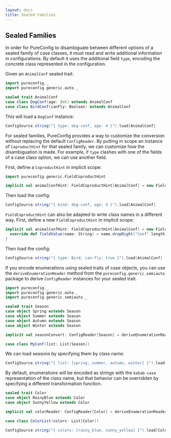 ```yaml
---
layout: docs
title: Sealed Families
---
```


## Sealed Families

In order for PureConfig to disambiguate between different options of a sealed
family of case classes, it must read and write additional information in
configurations. By default it uses the additional field `type`, encoding the
concrete class represented in the configuration.

Given an `AnimalConf` sealed trait:

```scala mdoc:silent
import pureconfig._
import pureconfig.generic.auto._

sealed trait AnimalConf
case class DogConf(age: Int) extends AnimalConf
case class BirdConf(canFly: Boolean) extends AnimalConf
```

This will load a `DogConf` instance:

```scala mdoc
ConfigSource.string("{ type: dog-conf, age: 4 }").load[AnimalConf]
```

For sealed families, PureConfig provides a way to customize the conversion
without replacing the default `ConfigReader`. By putting in scope an instance
of `CoproductHint` for that sealed family, we can customize how the
disambiguation is made. For example, if `type` clashes with one of the fields
of a case class option, we can use another field.

First, define a `CoproductHint` in implicit scope:

```scala mdoc:silent:nest
import pureconfig.generic.FieldCoproductHint

implicit val animalConfHint: FieldCoproductHint[AnimalConf] = new FieldCoproductHint[AnimalConf]("kind")
```

Then load the config:

```scala mdoc
ConfigSource.string("{ kind: dog-conf, age: 4 }").load[AnimalConf]
```

`FieldCoproductHint` can also be adapted to write class names in a different
way. First, define a new `FieldCoproductHint` in implicit scope:

```scala mdoc:nest:silent
implicit val animalConfHint: FieldCoproductHint[AnimalConf] = new FieldCoproductHint[AnimalConf]("type") {
  override def fieldValue(name: String) = name.dropRight("Conf".length)
}
```

Then load the config:

```scala mdoc
ConfigSource.string("{ type: Bird, can-fly: true }").load[AnimalConf]
```

If you encode enumerations using sealed traits of case objects, you can use the
`deriveEnumerationReader` method from the `pureconfig.generic.semiauto` package
to derive `ConfigReader` instances for your sealed trait.

```scala mdoc:reset:silent
import pureconfig._
import pureconfig.generic.auto._
import pureconfig.generic.semiauto._

sealed trait Season
case object Spring extends Season
case object Summer extends Season
case object Autumn extends Season
case object Winter extends Season

implicit val seasonConvert: ConfigReader[Season] = deriveEnumerationReader[Season]

case class MyConf(list: List[Season])
```

We can load seasons by specifying them by class name:

```scala mdoc
ConfigSource.string("{ list: [spring, summer, autumn, winter] }").load[MyConf]
```

By default, enumerations will be encoded as strings with the `kebab-case`
representation of the class name, but that behavior can be overridden by
specifying a different transformation function.

```scala mdoc:silent
sealed trait Color
case object RainyBlue extends Color
case object SunnyYellow extends Color

implicit val colorReader: ConfigReader[Color] = deriveEnumerationReader[Color](ConfigFieldMapping(PascalCase, SnakeCase))

case class ColorList(colors: List[Color])
```

```scala mdoc
ConfigSource.string("{ colors: [rainy_blue, sunny_yellow] }").load[ColorList]
```
